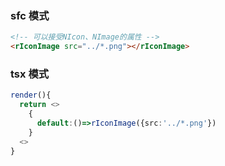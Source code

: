 ### sfc 模式
```html
<!-- 可以接受NIcon、NImage的属性 -->
<rIconImage src="../*.png"></rIconImage>
```

### tsx 模式
```ts
render(){
  return <>
    {
      default:()=>rIconImage({src:'../*.png'})
    }
  <>
}
```
